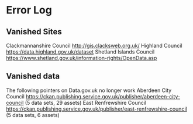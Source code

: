 # Error Log

## Vanished Sites

Clackmannanshire Council http://gis.clacksweb.org.uk/ 
Highland Council https://data.highland.gov.uk/dataset 
Shetland Islands Council https://www.shetland.gov.uk/information-rights/OpenData.asp 

## Vanished data

The following pointers on Data.gov.uk no longer work
Aberdeen City Council https://ckan.publishing.service.gov.uk/publisher/aberdeen-city-council (5 data sets, 29 assets)
East Renfrewshire Council https://ckan.publishing.service.gov.uk/publisher/east-renfrewshire-council (5 data sets, 6 assets)
